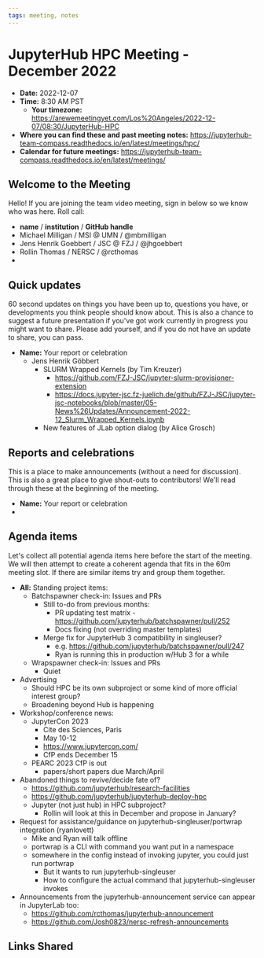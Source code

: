 ```yaml
---
tags: meeting, notes
---
```


# JupyterHub HPC Meeting - December 2022

- **Date:** 2022-12-07
- **Time:** 8:30 AM PST
  - **Your timezone:** https://arewemeetingyet.com/Los%20Angeles/2022-12-07/08:30/JupyterHub-HPC
- **Where you can find these and past meeting notes:** https://jupyterhub-team-compass.readthedocs.io/en/latest/meetings/hpc/ 
- **Calendar for future meetings:** https://jupyterhub-team-compass.readthedocs.io/en/latest/meetings/

## Welcome to the Meeting

Hello! If you are joining the team video meeting, sign in below so we know who was here. Roll call:

- **name** / **institution** / **GitHub handle**
- Michael Milligan / MSI @ UMN / @mbmilligan
- Jens Henrik Goebbert / JSC @ FZJ / @jhgoebbert
- Rollin Thomas / NERSC / @rcthomas
- 

## Quick updates

60 second updates on things you have been up to, questions you have, or developments you think people should know about. This is also a chance to suggest a future presentation if you've got work currently in progress you might want to share. Please add yourself, and if you do not have an update to share, you can pass.

- **Name:** Your report or celebration
    - Jens Henrik Göbbert
        - SLURM Wrapped Kernels (by Tim Kreuzer)
            - https://github.com/FZJ-JSC/jupyter-slurm-provisioner-extension
            - https://docs.jupyter-jsc.fz-juelich.de/github/FZJ-JSC/jupyter-jsc-notebooks/blob/master/05-News%26Updates/Announcement-2022-12_Slurm_Wrapped_Kernels.ipynb
        - New features of JLab option dialog (by Alice Grosch)

## Reports and celebrations

This is a place to make announcements (without a need for discussion). This is also a great place to give shout-outs to contributors! We'll read through these at the beginning of the meeting.

- **Name:** Your report or celebration
- 

## Agenda items

Let's collect all potential agenda items here before the start of the meeting. We will then attempt to create a coherent agenda that fits in the 60m meeting slot. If there are similar items try and group them together.

- **All:** Standing project items:
    - Batchspawner check-in: Issues and PRs
        - Still to-do from previous months:
            - PR updating test matrix - https://github.com/jupyterhub/batchspawner/pull/252
            - Docs fixing (not overriding master templates)
        - Merge fix for JupyterHub 3 compatibility in singleuser?
            - e.g. https://github.com/jupyterhub/batchspawner/pull/247
            - Ryan is running this in production w/Hub 3 for a while
    - Wrapspawner check-in: Issues and PRs
        - Quiet
- Advertising
    - Should HPC be its own subproject or some kind of more official interest group?
    - Broadening beyond Hub is happening
- Workshop/conference news:
    - JupyterCon 2023
        - Cite des Sciences, Paris 
        - May 10-12
        - https://www.jupytercon.com/
        - CfP ends December 15
    - PEARC 2023 CfP is out
        - papers/short papers due March/April
- Abandoned things to revive/decide fate of?
    - https://github.com/jupyterhub/research-facilities
    - https://github.com/jupyterhub/jupyterhub-deploy-hpc
    - Jupyter (not just hub) in HPC subproject?
        - Rollin will look at this in December and propose in January?
- Request for assistance/guidance on jupyterhub-singleuser/portwrap integration (ryanlovett)
    - Mike and Ryan will talk offline
    - portwrap is a CLI with command you want put in a namespace
    - somewhere in the config instead of invoking jupyter, you could just run portwrap
        - But it wants to run jupyterhub-singleuser
        - How to configure the actual command that jupyterhub-singleuser invokes
- Announcements from the jupyterhub-announcement service can appear in JupyterLab too:
    - https://github.com/rcthomas/jupyterhub-announcement
    - https://github.com/Josh0823/nersc-refresh-announcements

## Links Shared
